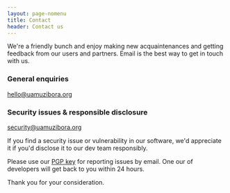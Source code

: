```yaml
---
layout: page-nomenu
title: Contact
header: Contact us
---
```


<p class="lead">We're a friendly bunch and enjoy making new acquaintenances and getting feedback from our users and partners. Email is the best way to get in touch with us.</p>

### General enquiries

<p class="lead"><a href="mailto:hello@uamuzibora.org">hello@uamuzibora.org</a></p>

### Security issues & responsible disclosure

<p class="lead"><a href="mailto:security@uamuzibora.org">security@uamuzibora.org</a></p>

If you find a security issue or vulnerability in our software, we'd appreciate it if you'd disclose it to our dev team responsibly.

Please use our <a href="/pgp.txt">PGP key</a> for reporting issues by email. One our of developers will get back to you within 24 hours.

Thank you for your consideration.


